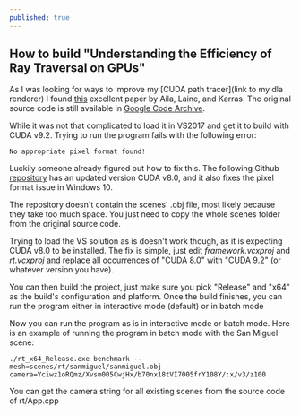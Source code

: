 ```yaml
---
published: true
---
```

## How to build "Understanding the Efficiency of Ray Traversal on GPUs"

As I was looking for ways to improve my [CUDA path tracer](link to my dla renderer) I found [this](https://research.nvidia.com/publication/understanding-efficiency-ray-traversal-gpus) excellent paper by Aila, Laine, and Karras. The original source code is still available in [Google Code Archive](https://code.google.com/archive/p/understanding-the-efficiency-of-ray-traversal-on-gpus/).

While it was not that complicated to load it in VS2017 and get it to build with CUDA v9.2. Trying to run the program fails with the following error:
```
No appropriate pixel format found!
```
Luckily someone already figured out how to fix this. The following Github [repository](https://github.com/AlanIWBFT/gpu-ray-traversal) has an updated version CUDA v8.0, and it also fixes the pixel format issue in Windows 10.

The repository doesn't contain the scenes' .obj file, most likely because they take too much space. You just need to copy the whole scenes folder from the original source code.

Trying to load the VS solution as is doesn't work though, as it is expecting CUDA v8.0 to be installed. The fix is simple, just edit _framework.vcxproj_ and _rt.vcxproj_ and replace all occurrences of "CUDA 8.0" with "CUDA 9.2" (or whatever version you have). 

You can then build the project, just make sure you pick "Release" and "x64" as the build's configuration and platform. Once the build finishes, you can run the program either in interactive mode (default) or in batch mode

Now you can run the program as is in interactive mode or batch mode. Here is an example of running the program in batch mode with the San Miguel scene:
```
./rt_x64_Release.exe benchmark --mesh=scenes/rt/sanmiguel/sanmiguel.obj --camera=Yciwz1oRQmz/Xvsm005CwjHx/b70nx18tVI7005frY108Y/:x/v3/z100
```

You can get the camera string for all existing scenes from the source code of rt/App.cpp
